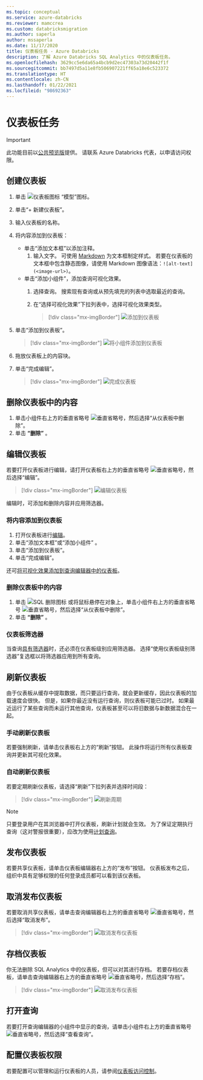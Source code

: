 ```yaml
---
ms.topic: conceptual
ms.service: azure-databricks
ms.reviewer: mamccrea
ms.custom: databricksmigration
ms.author: saperla
author: mssaperla
ms.date: 11/17/2020
title: 仪表板任务 - Azure Databricks
description: 了解 Azure Databricks SQL Analytics 中的仪表板任务。
ms.openlocfilehash: 3629cc5e6da65a4bcb9d2ec47303a73d20442f1f
ms.sourcegitcommit: bb7497d5a11e8fb506907221ff65a18e6c523372
ms.translationtype: HT
ms.contentlocale: zh-CN
ms.lasthandoff: 01/22/2021
ms.locfileid: "98692363"
---
```

# <a name="dashboard-tasks"></a>仪表板任务

> [!IMPORTANT]
>
> 此功能目前以[公共预览版](../../../release-notes/release-types.md)提供。 请联系 Azure Databricks 代表，以申请访问权限。

## <a name="create-a-dashboard"></a>创建仪表板

1. 单击 ![仪表板图标](../../../_static/images/icons/dashboards-icon.png) “模型”图标。
2. 单击“+ 新建仪表板”。
3. 输入仪表板的名称。
4. 将内容添加到仪表板：
   * 单击“添加文本框”以添加注释。
     1. 输入文字。 可使用 [Markdown](https://daringfireball.net/projects/markdown/syntax) 为文本框制定样式。 若要在仪表板的文本框中包含静态图像，请使用 Markdown 图像语法：``![alt-text](<image-url>)``。
   * 单击“添加小组件”，添加查询可视化效果。
     1. 选择查询。 搜索现有查询或从预先填充的列表中选取最近的查询。
     2. 在“选择可视化效果”下拉列表中，选择可视化效果类型。

        > [!div class="mx-imgBorder"]
        > ![添加到仪表板](../../../_static/images/sql/add-chart-widget.png)

5. 单击“添加到仪表板”。

   > [!div class="mx-imgBorder"]
   > ![将小组件添加到仪表板](../../../_static/images/sql/add-widget-to-dashboard.png)

6. 拖放仪表板上的内容块。
7. 单击“完成编辑”。

   > [!div class="mx-imgBorder"]
   > ![完成仪表板](../../../_static/images/sql/dashboard.png)

## <a name="remove-content-from-a-dashboard"></a>删除仪表板中的内容

1. 单击小组件右上方的垂直省略号 ![垂直省略号](../../../_static/images/sql/vertical-ellipsis.png)，然后选择“从仪表板中删除”。
2. 单击 **“删除”** 。

## <a name="edit-a-dashboard"></a>编辑仪表板

若要打开仪表板进行编辑，请打开仪表板右上方的垂直省略号 ![垂直省略号](../../../_static/images/sql/vertical-ellipsis.png)，然后选择“编辑”。

> [!div class="mx-imgBorder"]
> ![编辑仪表板](../../../_static/images/sql/edit-dashboard.png)

编辑时，可添加和删除内容并应用筛选器。

### <a name="add-content-to-a-dashboard"></a>将内容添加到仪表板

1. 打开仪表板进行[编辑](#edit-a-dashboard)。
2. 单击“添加文本框”或“添加小组件” 。
3. 单击“添加到仪表板”。
4. 单击“完成编辑”。

还可[将可视化效果添加到查询编辑器中的仪表板](../visualizations/visualizations.md#add-a-visualization-to-a-dashboard)。

### <a name="remove-content-from-a-dashboard"></a>删除仪表板中的内容

1. 单击 ![SQL 删除图标](../../../_static/images/sql/delete-icon.png) 或将鼠标悬停在对象上，单击小组件右上方的垂直省略号 ![垂直省略号](../../../_static/images/sql/vertical-ellipsis.png)，然后选择“从仪表板中删除”。
2. 单击 **“删除”** 。

### <a name="dashboard-filters"></a>仪表板筛选器

当查询[具有筛选器](../queries/query-filters.md)时，还必须在仪表板级别应用筛选器。 选择“使用仪表板级别筛选器”复选框以将筛选器应用到所有查询。

## <a name="refresh-a-dashboard"></a>刷新仪表板

由于仪表板从缓存中提取数据，而只要运行查询，就会更新缓存，因此仪表板的加载速度会很快。 但是，如果你最近没有运行查询，则仪表板可能已过时。 如果最近运行了某些查询而未运行其他查询，仪表板甚至可以将旧数据与新数据混合在一起。

### <a name="manually-refresh-a-dashboard"></a>手动刷新仪表板

若要强制刷新，请单击仪表板右上方的“刷新”按钮。 此操作将运行所有仪表板查询并更新其可视化效果。

### <a name="automatically-refresh-a-dashboard"></a>自动刷新仪表板

若要定期刷新仪表板，请选择“刷新”下拉列表并选择时间段：

> [!div class="mx-imgBorder"]
> ![刷新周期](../../../_static/images/sql/refresh-dashboard.png)

> [!NOTE]
>
> 只要登录用户在其浏览器中打开仪表板，刷新计划就会生效。 为了保证定期执行查询（这对警报很重要），应改为使用[计划查询](../queries/schedule-query.md)。

## <a name="publish-a-dashboard"></a>发布仪表板

若要共享仪表板，请单击仪表板编辑器右上方的“发布”按钮。 仪表板发布之后，组织中具有足够权限的任何登录成员都可以看到该仪表板。

## <a name="unpublish-a-dashboard"></a>取消发布仪表板

若要取消共享仪表板，请单击查询编辑器右上方的垂直省略号 ![垂直省略号](../../../_static/images/sql/vertical-ellipsis.png)，然后选择“取消发布”。

> [!div class="mx-imgBorder"]
> ![取消发布仪表板](../../../_static/images/sql/unpublish-dashboard.png)

## <a name="archive-a-dashboard"></a>存档仪表板

你无法删除 SQL Analytics 中的仪表板，但可以对其进行存档。 若要存档仪表板，请单击查询编辑器右上方的垂直省略号 ![垂直省略号](../../../_static/images/sql/vertical-ellipsis.png)，然后选择“存档”。

> [!div class="mx-imgBorder"]
> ![取消发布仪表板](../../../_static/images/sql/archive-dashboard.png)

## <a name="open-a-query"></a>打开查询

若要打开查询编辑器的小组件中显示的查询，请单击小组件右上方的垂直省略号 ![垂直省略号](../../../_static/images/sql/vertical-ellipsis.png)，然后选择“查看查询”。

## <a name="configure-dashboard-permissions"></a>配置仪表板权限

若要配置可以管理和运行仪表板的人员，请参阅[仪表板访问控制](../security/access-control/dashboard-acl.md)。
